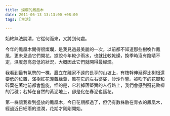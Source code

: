 ```yaml
---
title: 燦爛的鳳凰木
date: 2011-06-13 13:13:00 +08:00
tags: [生活]

---
```


始終無法說清，它從何而來，又將到何處。  
  
今年的鳳凰木開得很燦爛，是我見過最美麗的一次。以前都不知道那些樹喚作鳳凰，更未見過它們開花。據說今年較少雨水，也就比較乾燥，換季時沒有陰晴不定，濕度忽高忽低的狀況，大概因此它們就開得最燦爛。  
  
我看到最有氣勢的一棵，矗立在離家不遠的長亨的山坡上，有枝幹伸延得比榭根還要低的位置，滿樹紅花淹蓋綠葉，風在它的左右婆娑，沙沙作響。被吹下的花瓣和碎葉在著地前都會盤旋，怪的是，它若掉落堅實的人行路上，我們會感到殘花敗柳的污穢；若掉在自然的黃泥地上，卻是化在春泥也護花。  
  
第一株讓我看到盛放的鳳凰木，今日花期都過了，但仍有數株散在青衣的鳳凰木，經過近日細雨的滋潤，花期才剛剛開始。
